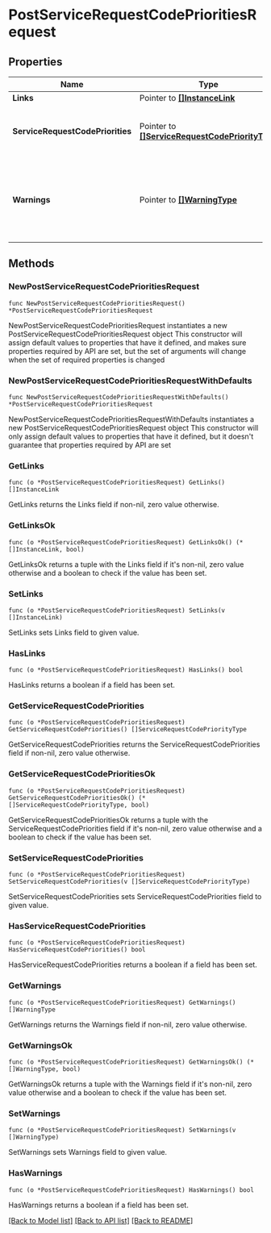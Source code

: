 # PostServiceRequestCodePrioritiesRequest

## Properties

Name | Type | Description | Notes
------------ | ------------- | ------------- | -------------
**Links** | Pointer to [**[]InstanceLink**](InstanceLink.md) |  | [optional] 
**ServiceRequestCodePriorities** | Pointer to [**[]ServiceRequestCodePriorityType**](ServiceRequestCodePriorityType.md) | List of Service Request Code Priorities. | [optional] 
**Warnings** | Pointer to [**[]WarningType**](WarningType.md) | Used in conjunction with the Success element to define a business error. | [optional] 

## Methods

### NewPostServiceRequestCodePrioritiesRequest

`func NewPostServiceRequestCodePrioritiesRequest() *PostServiceRequestCodePrioritiesRequest`

NewPostServiceRequestCodePrioritiesRequest instantiates a new PostServiceRequestCodePrioritiesRequest object
This constructor will assign default values to properties that have it defined,
and makes sure properties required by API are set, but the set of arguments
will change when the set of required properties is changed

### NewPostServiceRequestCodePrioritiesRequestWithDefaults

`func NewPostServiceRequestCodePrioritiesRequestWithDefaults() *PostServiceRequestCodePrioritiesRequest`

NewPostServiceRequestCodePrioritiesRequestWithDefaults instantiates a new PostServiceRequestCodePrioritiesRequest object
This constructor will only assign default values to properties that have it defined,
but it doesn't guarantee that properties required by API are set

### GetLinks

`func (o *PostServiceRequestCodePrioritiesRequest) GetLinks() []InstanceLink`

GetLinks returns the Links field if non-nil, zero value otherwise.

### GetLinksOk

`func (o *PostServiceRequestCodePrioritiesRequest) GetLinksOk() (*[]InstanceLink, bool)`

GetLinksOk returns a tuple with the Links field if it's non-nil, zero value otherwise
and a boolean to check if the value has been set.

### SetLinks

`func (o *PostServiceRequestCodePrioritiesRequest) SetLinks(v []InstanceLink)`

SetLinks sets Links field to given value.

### HasLinks

`func (o *PostServiceRequestCodePrioritiesRequest) HasLinks() bool`

HasLinks returns a boolean if a field has been set.

### GetServiceRequestCodePriorities

`func (o *PostServiceRequestCodePrioritiesRequest) GetServiceRequestCodePriorities() []ServiceRequestCodePriorityType`

GetServiceRequestCodePriorities returns the ServiceRequestCodePriorities field if non-nil, zero value otherwise.

### GetServiceRequestCodePrioritiesOk

`func (o *PostServiceRequestCodePrioritiesRequest) GetServiceRequestCodePrioritiesOk() (*[]ServiceRequestCodePriorityType, bool)`

GetServiceRequestCodePrioritiesOk returns a tuple with the ServiceRequestCodePriorities field if it's non-nil, zero value otherwise
and a boolean to check if the value has been set.

### SetServiceRequestCodePriorities

`func (o *PostServiceRequestCodePrioritiesRequest) SetServiceRequestCodePriorities(v []ServiceRequestCodePriorityType)`

SetServiceRequestCodePriorities sets ServiceRequestCodePriorities field to given value.

### HasServiceRequestCodePriorities

`func (o *PostServiceRequestCodePrioritiesRequest) HasServiceRequestCodePriorities() bool`

HasServiceRequestCodePriorities returns a boolean if a field has been set.

### GetWarnings

`func (o *PostServiceRequestCodePrioritiesRequest) GetWarnings() []WarningType`

GetWarnings returns the Warnings field if non-nil, zero value otherwise.

### GetWarningsOk

`func (o *PostServiceRequestCodePrioritiesRequest) GetWarningsOk() (*[]WarningType, bool)`

GetWarningsOk returns a tuple with the Warnings field if it's non-nil, zero value otherwise
and a boolean to check if the value has been set.

### SetWarnings

`func (o *PostServiceRequestCodePrioritiesRequest) SetWarnings(v []WarningType)`

SetWarnings sets Warnings field to given value.

### HasWarnings

`func (o *PostServiceRequestCodePrioritiesRequest) HasWarnings() bool`

HasWarnings returns a boolean if a field has been set.


[[Back to Model list]](../README.md#documentation-for-models) [[Back to API list]](../README.md#documentation-for-api-endpoints) [[Back to README]](../README.md)


